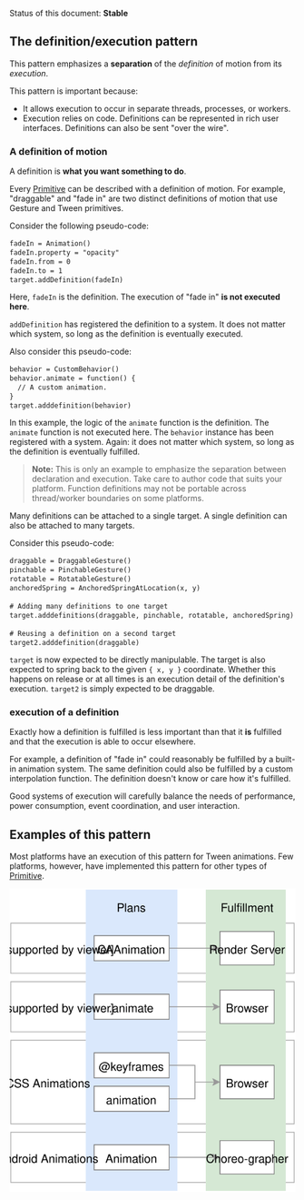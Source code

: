 Status of this document: **Stable**

## The definition/execution pattern

This pattern emphasizes a **separation** of the *definition* of motion from its *execution*.

This pattern is important because:

- It allows execution to occur in separate threads, processes, or workers.
- Execution relies on code. Definitions can be represented in rich user interfaces. Definitions can also be sent "over the wire".

### A definition of motion

A definition is **what you want something to do**.

Every [Primitive](../primitives.md) can be described with a definition of motion. For example, "draggable" and "fade in" are two distinct definitions of motion that use Gesture and Tween primitives.

Consider the following pseudo-code:

    fadeIn = Animation()
    fadeIn.property = "opacity"
    fadeIn.from = 0
    fadeIn.to = 1
    target.addDefinition(fadeIn)

Here, `fadeIn` is the definition. The execution of "fade in" **is not executed here**.

`addDefinition` has registered the definition to a system. It does not matter which system, so long as the definition is eventually executed.

Also consider this pseudo-code:

    behavior = CustomBehavior()
    behavior.animate = function() {
      // A custom animation.
    }
    target.adddefinition(behavior)

In this example, the logic of the `animate` function is the definition. The `animate` function is not executed here. The `behavior` instance has been registered with a system. Again: it does not matter which system, so long as the definition is eventually fulfilled.

> **Note:** This is only an example to emphasize the separation between declaration and execution.  Take care to author code that suits your platform.  Function definitions may not be portable across thread/worker boundaries on some platforms.

Many definitions can be attached to a single target. A single definition can also be attached to many targets.

Consider this pseudo-code:

    draggable = DraggableGesture()
    pinchable = PinchableGesture()
    rotatable = RotatableGesture()
    anchoredSpring = AnchoredSpringAtLocation(x, y)
    
    # Adding many definitions to one target
    target.adddefinitions(draggable, pinchable, rotatable, anchoredSpring)
    
    # Reusing a definition on a second target
    target2.adddefinition(draggable)

`target` is now expected to be directly manipulable. The target is also expected to spring back to the given `{ x, y }` coordinate. Whether this happens on release or at all times is an execution detail of the definition's execution. `target2` is simply expected to be draggable.

### execution of a definition

Exactly how a definition is fulfilled is less important than that it **is** fulfilled and that the execution is able to occur elsewhere.

For example, a definition of "fade in" could reasonably be fulfilled by a built-in animation system. The same definition could also be fulfilled by a custom interpolation function. The definition doesn't know or care how it's fulfilled.

Good systems of execution will carefully balance the needs of performance, power consumption, event coordination, and user interaction.

## Examples of this pattern

Most platforms have an execution of this pattern for Tween animations. Few platforms, however, have implemented this pattern for other types of [Primitive](../primitives.md).

![](../_assets/PatternMatches.svg)